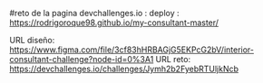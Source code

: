#reto de la pagina devchallenges.io :
deploy : https://rodrigoroque98.github.io/my-consultant-master/

URL diseño: https://www.figma.com/file/3cf83hHRBAGjG5EKPcG2bV/interior-consultant-challenge?node-id=0%3A1
URL reto: https://devchallenges.io/challenges/Jymh2b2FyebRTUljkNcb

